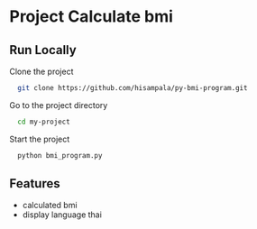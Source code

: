 
# Project Calculate bmi


## Run Locally

Clone the project

```bash
  git clone https://github.com/hisampala/py-bmi-program.git
```

Go to the project directory

```bash
  cd my-project
```



Start the project

```bash
  python bmi_program.py
```


## Features

- calculated bmi 
- display language thai


